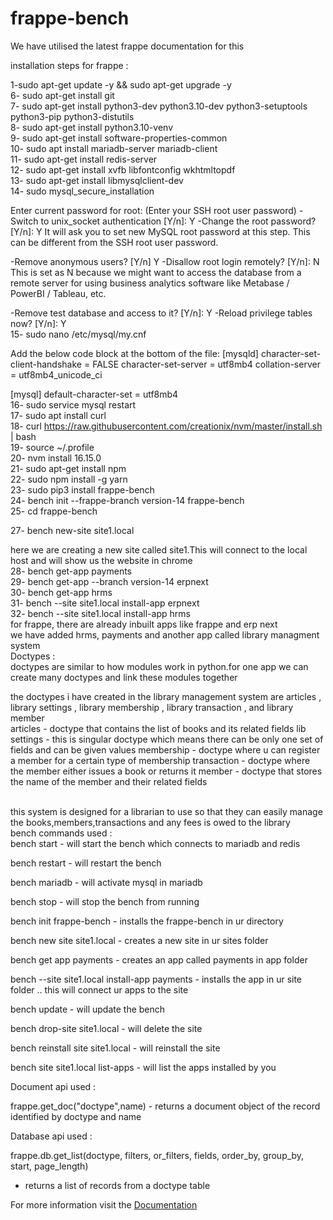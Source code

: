 # frappe-bench

We have utilised the latest frappe documentation for this

installation steps for frappe :

1-sudo apt-get update -y && sudo apt-get upgrade -y
<br>
6- sudo apt-get install git
<br>
7- sudo apt-get install python3-dev python3.10-dev python3-setuptools python3-pip python3-distutils
<br>
8- sudo apt-get install python3.10-venv
<br>
9- sudo apt-get install software-properties-common
<br>
10- sudo apt install mariadb-server mariadb-client
<br>
11- sudo apt-get install redis-server
<br>
12- sudo apt-get install xvfb libfontconfig wkhtmltopdf
<br>
13- sudo apt-get install libmysqlclient-dev
<br>
14- sudo mysql_secure_installation
<br>

Enter current password for root: (Enter your SSH root user password)
-Switch to unix_socket authentication [Y/n]: Y
-Change the root password? [Y/n]: Y
It will ask you to set new MySQL root password at this step. This can be different from the SSH root user password.

-Remove anonymous users? [Y/n] Y
-Disallow root login remotely? [Y/n]: N
This is set as N because we might want to access the database from a remote server for using business analytics software like Metabase / PowerBI / Tableau, etc.

-Remove test database and access to it? [Y/n]: Y
-Reload privilege tables now? [Y/n]: Y
<br>
15- sudo nano /etc/mysql/my.cnf

Add the below code block at the bottom of the file:
[mysqld]
character-set-client-handshake = FALSE
character-set-server = utf8mb4
collation-server = utf8mb4_unicode_ci

[mysql]
default-character-set = utf8mb4
<br>
16- sudo service mysql restart
<br>
17- sudo apt install curl
<br>
18- curl https://raw.githubusercontent.com/creationix/nvm/master/install.sh | bash
<br>
19- source ~/.profile
<br>
20- nvm install 16.15.0
<br>
21- sudo apt-get install npm
<br>
22- sudo npm install -g yarn
<br>
23- sudo pip3 install frappe-bench
<br>
24- bench init --frappe-branch version-14 frappe-bench
<br>
25- cd frappe-bench
<br>

27- bench new-site site1.local

here we are creating a new site called site1.This will connect to the local host and will show us the website in chrome
<br>
28- bench get-app payments
<br>
29- bench get-app --branch version-14 erpnext
<br>
30- bench get-app hrms
<br>
31- bench --site site1.local install-app erpnext
<br>
32- bench --site site1.local install-app hrms
<br>
for frappe, there are already inbuilt apps like frappe and erp next
<br>
we have added hrms, payments and another app called library managment system
<br>
Doctypes :
<br>
doctypes are similar to how modules work in python.for one app we can create many doctypes and link these modules 
together

the doctypes i have created in the library management system are 
articles , library settings , library membership , library transaction , and library member
<br>
articles - doctype that contains the list of books and its related fields
lib settings - this is singular doctype which means there can be only one set of fields and can be given values
membership - doctype where u can register a member for a certain type of membership
transaction - doctype where the member either issues a book or returns it
member - doctype that stores the name of the member and their related fields

<br>
this system is designed for a librarian to use so that they can easily manage the books,members,transactions 
and any fees is owed to the library
<br>
bench commands used :
<br>
bench start - will start the bench which connects to mariadb and redis

bench restart - will restart the bench

bench mariadb - will activate mysql in mariadb 

bench stop - will stop the bench from running

bench init frappe-bench - installs the frappe-bench in ur directory

bench new site site1.local - creates a new site in ur sites folder

bench get app payments - creates an app called payments in app folder

bench --site site1.local install-app payments - installs the app in ur site folder .. this will connect ur apps to the site

bench update - will update the bench

bench drop-site site1.local  - will delete the site 

bench reinstall site site1.local  - will reinstall the site

bench site site1.local list-apps  - will list the apps installed by you


Document api used :

frappe.get_doc("doctype",name) - returns a document object of the record identified by doctype and name

Database api used :

frappe.db.get_list(doctype, filters, or_filters, fields, order_by, group_by, start, page_length)
- returns a list of records from a doctype table


For more information visit the <a href = "https://frappeframework.com/docs/user/en/introduction">Documentation</a>

